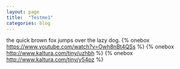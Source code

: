 ```yaml
---
layout: page
title:  "Testme1"
categories: blog
---
```

the quick brown fox jumps over the lazy dog.
{% onebox https://www.youtube.com/watch?v=Owh8nBt4QSs %}
{% onebox http://www.kaltura.com/tiny/uzhbh %}
{% onebox http://www.kaltura.com/tiny/y54pz %}
